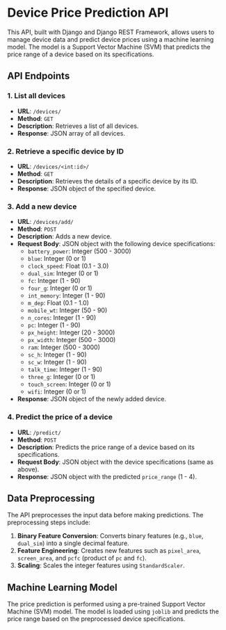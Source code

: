 # Device Price Prediction API

This API, built with Django and Django REST Framework, allows users to manage device data and predict device prices using a machine learning model. The model is a Support Vector Machine (SVM) that predicts the price range of a device based on its specifications.

## API Endpoints

### 1. List all devices
- **URL**: `/devices/`
- **Method**: `GET`
- **Description**: Retrieves a list of all devices.
- **Response**: JSON array of all devices.

### 2. Retrieve a specific device by ID
- **URL**: `/devices/<int:id>/`
- **Method**: `GET`
- **Description**: Retrieves the details of a specific device by its ID.
- **Response**: JSON object of the specified device.

### 3. Add a new device
- **URL**: `/devices/add/`
- **Method**: `POST`
- **Description**: Adds a new device.
- **Request Body**: JSON object with the following device specifications:
  - `battery_power`: Integer (500 - 3000)
  - `blue`: Integer (0 or 1)
  - `clock_speed`: Float (0.1 - 3.0)
  - `dual_sim`: Integer (0 or 1)
  - `fc`: Integer (1 - 90)
  - `four_g`: Integer (0 or 1)
  - `int_memory`: Integer (1 - 90)
  - `m_dep`: Float (0.1 - 1.0)
  - `mobile_wt`: Integer (50 - 90)
  - `n_cores`: Integer (1 - 90)
  - `pc`: Integer (1 - 90)
  - `px_height`: Integer (20 - 3000)
  - `px_width`: Integer (500 - 3000)
  - `ram`: Integer (500 - 3000)
  - `sc_h`: Integer (1 - 90)
  - `sc_w`: Integer (1 - 90)
  - `talk_time`: Integer (1 - 90)
  - `three_g`: Integer (0 or 1)
  - `touch_screen`: Integer (0 or 1)
  - `wifi`: Integer (0 or 1)
- **Response**: JSON object of the newly added device.

### 4. Predict the price of a device
- **URL**: `/predict/`
- **Method**: `POST`
- **Description**: Predicts the price range of a device based on its specifications.
- **Request Body**: JSON object with the device specifications (same as above).
- **Response**: JSON object with the predicted `price_range` (1 - 4).

## Data Preprocessing

The API preprocesses the input data before making predictions. The preprocessing steps include:
1. **Binary Feature Conversion**: Converts binary features (e.g., `blue`, `dual_sim`) into a single decimal feature.
2. **Feature Engineering**: Creates new features such as `pixel_area`, `screen_area`, and `pcfc` (product of `pc` and `fc`).
3. **Scaling**: Scales the integer features using `StandardScaler`.

## Machine Learning Model

The price prediction is performed using a pre-trained Support Vector Machine (SVM) model. The model is loaded using `joblib` and predicts the price range based on the preprocessed device specifications.

